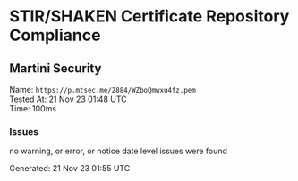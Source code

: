 # STIR/SHAKEN Certificate Repository Compliance

## Martini Security

Name: `https://p.mtsec.me/2884/WZboQmwxu4fz.pem`\
Tested At: 21 Nov 23 01:48 UTC\
Time: 100ms

### Issues

no warning, or error, or notice date level issues were found

Generated: 21 Nov 23 01:55 UTC